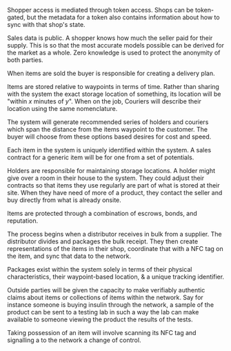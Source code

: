 Shopper access is mediated through token access. Shops can be token-gated, but the metadata for a token also contains information about how to sync with that shop's state.

Sales data is public. A shopper knows how much the seller paid for their supply. This is so that the most accurate models possible can be derived for the market as a whole. Zero knowledge is used to protect the anonymity of both parties.

When items are sold the buyer is responsible for creating a delivery plan.

Items are stored relative to waypoints in terms of time. Rather than sharing with the system the exact storage location of something, its location will be "within *x* minutes of *y*". When on the job, Couriers will describe their location using the same nomenclature.

The system will generate recommended series of holders and couriers which span the distance from the items waypoint to the customer. The buyer will choose from these options based desires for cost and speed.

Each item in the system is uniquely identified within the system. A sales contract for a generic item will be for one from a set of potentials.

Holders are responsible for maintaining storage locations. A holder might give over a room in their house to the system. They could adjust their contracts so that items they use regularly are part of what is stored at their site. When they have need of more of a product, they contact the seller and buy directly from what is already onsite.

Items are protected through a combination of escrows, bonds, and reputation.

The process begins when a distributor receives in bulk from a supplier. The distributor divides and packages the bulk receipt. They then create representations of the items in their shop, coordinate that with a NFC tag on the item, and sync that data to the network.

Packages exist within the system solely in terms of their physical characteristics, their waypoint-based location, & a unique tracking identifier.

Outside parties will be given the capacity to make verifiably authentic claims about items or collections of items within the network. Say for instance someone is buying insulin through the network, a sample of the product can be sent to a testing lab in such a way the lab can make available to someone viewing the product the results of the tests.

Taking possession of an item will involve scanning its NFC tag and signalling a to the network a change of control.

